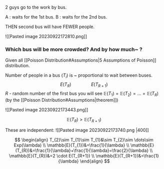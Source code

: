 2 guys go to the work by bus.

A : waits for the 1st bus.
B : waits for the 2nd bus. 

THEN second bus will have FEWER people.

![[Pasted image 20230922172810.png]]


### Which bus will be more crowded? And by how much~ ?
Given all [[Poisson Distribution#Assumptions|5 Assumptions of Poisson]] distribution.

Number of people in a bus ($T_{i}$) is ~ proportional to wait between buses.
$$
E(T_{R}) \qquad\qquad E(T_{R+1})
$$
$R$ - random number of the first bus you will see
$\mathbb{E}(T_{1})=\mathbb{E}(T_{2})=\dots=\mathbb{E}(T_{R})$ (by the [[Poisson Distribution#Assumptions|theorem]])

![[Pasted image 20230922173443.png]]

$$
\mathbb{E}(T_{R})>\mathbb{E}(T_{R+1})
$$

These are independent:
![[Pasted image 20230922173740.png |400]]

$$
\begin{align}
T_{2}\sim T_{1}\sim T_{1}&\sim T_{2}\sim \dots\sim Exp(\lambda) \\
\mathbb{E}(T_{1})&=\frac{1}{\lambda} \\
\mathbb{E}(T_{R})&=\frac{1}{\lambda}+\frac{1}{\lambda}=\frac{2}{\lambda} \\
\mathbb{E}(T_{R})&=2 \cdot E(T_{R+1}) \\
\mathbb{E}(T_{R+1})&=\frac{1}{\lambda}
\end{align}
$$

